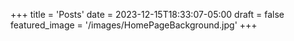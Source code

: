 +++
title = 'Posts'
date = 2023-12-15T18:33:07-05:00
draft = false
featured_image = '/images/HomePageBackground.jpg'
+++
